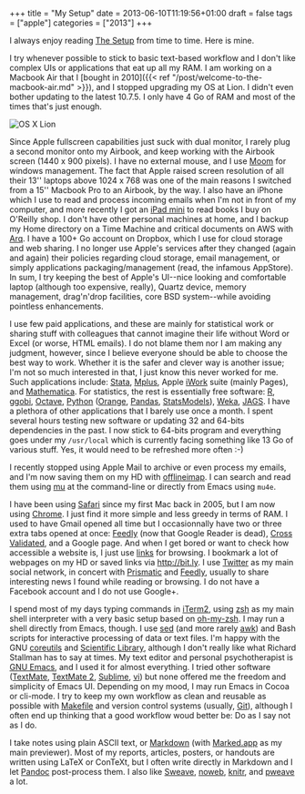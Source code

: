 +++
title = "My Setup"
date = 2013-06-10T11:19:56+01:00
draft = false
tags = ["apple"]
categories = ["2013"]
+++

I always enjoy reading [The Setup](http://usesthis.com/) from time to time. Here is mine.

<!--more-->

I try whenever possible to stick to basic text-based workflow and I don't like complex UIs or applications that eat up all my RAM. I am working on a Macbook Air that I [bought in 2010]({{< ref "/post/welcome-to-the-macbook-air.md" >}}), and I stopped upgrading my OS at Lion. I didn't even bother updating to the latest 10.7.5. I only have 4 Go of RAM and most of the times that's just enough.

![OS X Lion](/img/20130610121428.png)

Since Apple fullscreen capabilities just suck with dual monitor, I rarely plug a second monitor onto my Airbook, and keep working with the Airbook screen (1440 x 900 pixels). I have no external mouse, and I use [Moom](http://manytricks.com/moom/) for windows management. The fact that Apple raised screen resolution of all their 13'' laptops above 1024 x 768 was one of the main reasons I switched from a 15'' Macbook Pro to an Airbook, by the way. I also have an iPhone which I use to read and process incoming emails when I'm not in front of my computer, and more recently I got an [iPad mini](http://www.apple.com/ipad-mini/overview/) to read books I buy on O'Reilly shop. I don't have other personal machines at home, and I backup my Home directory on a Time Machine and critical documents on AWS with [Arq](http://www.haystacksoftware.com/arq/). I have a 100+ Go account on Dropbox, which I use for cloud storage and web sharing. I no longer use Apple's services after they changed (again and again) their policies regarding cloud storage, email management, or simply applications packaging/management (read, the infamous AppStore). In sum, I try keeping the best of Apple's UI--nice looking and comfortable laptop (although too expensive, really), Quartz device, memory management, drag'n'drop facilities, core BSD system--while avoiding pointless enhancements.

I use few paid applications, and these are mainly for statistical work or sharing stuff with colleagues that cannot imagine their life without Word or Excel (or worse, HTML emails). I do not blame them nor I am making any judgment, however, since I believe everyone should be able to choose the best way to work. Whether it is the safer and clever way is another issue; I'm not so much interested in that, I just know this never worked for me. Such applications include: [Stata](http://www.stata.com/), [Mplus](http://www.statmodel.com/), Apple [iWork](http://www.apple.com/iwork/) suite (mainly Pages), and [Mathematica](http://www.wolfram.com/mathematica/). For statistics, the rest is essentially free software: [R](http://www.r-project.org/), [ggobi](http://www.ggobi.org/), [Octave](http://www.gnu.org/software/octave/), [Python](http://www.python.org/) ([Orange](http://orange.biolab.si/), [Pandas](http://pandas.pydata.org/), [StatsModels](http://statsmodels.sourceforge.net/)), [Weka](http://www.cs.waikato.ac.nz/ml/weka/), [JAGS](http://mcmc-jags.sourceforge.net/). I have a plethora of other applications that I barely use once a month. I spent several hours testing new software or updating 32 and 64-bits dependencies in the past. I now stick to 64-bits program and everything goes under my `/usr/local` which is currently facing something like 13 Go of various stuff. Yes, it would need to be refreshed more often :-)

I recently stopped using Apple Mail to archive or even process my emails, and I'm now saving them on my HD with [offlineimap](http://offlineimap.org/). I can search and read them using [mu](http://www.djcbsoftware.nl/code/mu/) at the command-line or directly from Emacs using `mu4e`.

I have been using [Safari](http://www.apple.com/safari/) since my first Mac back in 2005, but I am now using [Chrome](http://www.google.com/chrome/‎). I just find it more simple and less greedy in terms of RAM. I used to have Gmail opened all time but I occasionnally have two or three extra tabs opened at once: [Feedly](http://feedly.com) (now that Google Reader is dead), [Cross Validated](http://stats.stackexchange.com/), and a Google page. And when I get bored or want to check how accessible a website is, I just use [links](http://links.twibright.com/) for browsing. I bookmark a lot of webpages on my HD or saved links via <http://bit.ly>. I use [Twitter](https://twitter.com/chlalanne) as my main social network, in concert with [Prismatic](http://getprismatic.com/) and [Feedly](http://feedly.com), usually to share interesting news I found while reading or browsing. I do not have a Facebook account and I do not use Google+.

I spend most of my days typing commands in [iTerm2](http://http://www.iterm2.com/), using [zsh](http://www.zsh.org/) as my main shell interpreter with a very basic setup based on [oh-my-zsh](https://github.com/robbyrussell/oh-my-zsh). I may run a shell directly from Emacs, though. I use [sed](http://en.wikipedia.org/wiki/Sed) (and more rarely [awk](http://en.wikipedia.org/wiki/AWK_programming_language)) and Bash scripts for interactive processing of data or text files. I'm happy with the GNU [coreutils](http://www.gnu.org/software/coreutils/) and [Scientific Library](http://www.gnu.org/software/gsl/), although I don't really like what Richard Stallman has to say at times. My text editor and personal psychotherapist is [GNU Emacs](http://emacsformacosx.com/), and I used it for almost everything. I tried other software ([TextMate](http://macromates.com/), [TextMate 2](https://github.com/textmate/textmate), [Sublime](http://www.sublimetext.com/), [vi](http://en.wikipedia.org/wiki/Vi)) but none offered me the freedom and simplicity of Emacs UI. Depending on my mood, I may run Emacs in Cocoa or cli-mode. I try to keep my own workflow as clean and reusable as possible with [Makefile](http://www.gnu.org/software/make/manual/make.html) and version control systems (usually, [Git](http://git-scm.com/)), although I often end up thinking that a good workflow woud better be: Do as I say not as I do.

I take notes using plain ASCII text, or [Markdown](http://daringfireball.net/projects/markdown/) (with [Marked.app](http://markedapp.com/) as my main previewer). Most of my reports, articles, posters, or handouts are written using LaTeX or ConTeXt, but I often write directly in Markdown and I let [Pandoc](http://johnmacfarlane.net/pandoc/) post-process them. I also like [Sweave](http://www.stat.uni-muenchen.de/~leisch/Sweave/), [noweb](http://www.cs.tufts.edu/~nr/noweb/), [knitr](http://yihui.name/knitr/), and [pweave](http://mpastell.com/pweave/) a lot.

